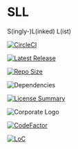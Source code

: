 # SLL
S(ingly-)L(inked) L(ist)

[![CircleCI](https://img.shields.io/circleci/build/github/InnovAnon-Inc/SLL?color=%23FF1100&logo=InnovAnon%2C%20Inc.&logoColor=%23FF1133&style=plastic)](https://circleci.com/gh/InnovAnon-Inc/SLL)

[![Latest Release](https://img.shields.io/github/commits-since/InnovAnon-Inc/SLL/latest?color=%23FF1100&include_prereleases&logo=InnovAnon%2C%20Inc.&logoColor=%23FF1133&style=plastic)](https://github.com/InnovAnon-Inc/SLL/releases/latest)

[![Repo Size](https://img.shields.io/github/repo-size/InnovAnon-Inc/SLL?color=%23FF1100&logo=InnovAnon%2C%20Inc.&logoColor=%23FF1133&style=plastic)](https://github.com/InnovAnon-Inc/SLL)

![Dependencies](https://img.shields.io/librariesio/github/InnovAnon-Inc/SLL?color=%23FF1100&style=plastic)

[![License Summary](https://img.shields.io/github/license/InnovAnon-Inc/SLL?color=%23FF1100&label=Free%20Code%20for%20a%20Free%20World%21&logo=InnovAnon%2C%20Inc.&logoColor=%23FF1133&style=plastic)](https://tldrlegal.com/license/unlicense#summary)

![Corporate Logo](https://i.imgur.com/UD8y4Is.gif)

[![CodeFactor](https://www.codefactor.io/repository/github/InnovAnon-Inc/SLL/badge)](https://www.codefactor.io/repository/github/InnovAnon-Inc/SLL)

[![LoC](https://tokei.rs/b1/github/InnovAnon-Inc/SLL?category=code)](https://github.com/InnovAnon-Inc/SLL)

